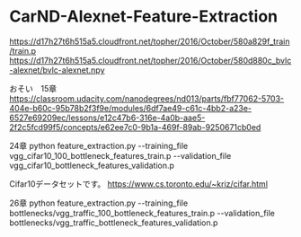 # CarND-Alexnet-Feature-Extraction

https://d17h27t6h515a5.cloudfront.net/topher/2016/October/580a829f_train/train.p
https://d17h27t6h515a5.cloudfront.net/topher/2016/October/580d880c_bvlc-alexnet/bvlc-alexnet.npy


おそい　15章
https://classroom.udacity.com/nanodegrees/nd013/parts/fbf77062-5703-404e-b60c-95b78b2f3f9e/modules/6df7ae49-c61c-4bb2-a23e-6527e69209ec/lessons/e12c47b6-316e-4a0b-aae5-2f2c5fcd99f5/concepts/e62ee7c0-9b1a-469f-89ab-9250671cb0ed


24章
python feature_extraction.py --training_file vgg_cifar10_100_bottleneck_features_train.p --validation_file vgg_cifar10_bottleneck_features_validation.p

Cifar10データセットです。
https://www.cs.toronto.edu/~kriz/cifar.html


26章
python feature_extraction.py --training_file bottlenecks/vgg_traffic_100_bottleneck_features_train.p --validation_file bottlenecks/vgg_traffic_bottleneck_features_validation.p
